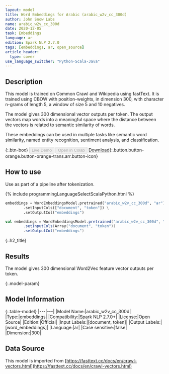 ```yaml
---
layout: model
title: Word Embeddings for Arabic (arabic_w2v_cc_300d)
author: John Snow Labs
name: arabic_w2v_cc_300d
date: 2020-12-05
task: Embeddings
language: ar
edition: Spark NLP 2.7.0
tags: [embeddings, ar, open_source]
article_header:
  type: cover
use_language_switcher: "Python-Scala-Java"
---
```


## Description

This model is trained on Common Crawl and Wikipedia using fastText. It is trained using CBOW with position-weights, in dimension 300, with character n-grams of length 5, a window of size 5 and 10 negatives.

The model gives 300 dimensional vector outputs per token. The output vectors map words into a meaningful space where the distance between the vectors is related to semantic similarity of words.

These embeddings can be used in multiple tasks like semantic word similarity, named entity recognition, sentiment analysis, and classification.

{:.btn-box}
<button class="button button-orange" disabled>Live Demo</button>
<button class="button button-orange" disabled>Open in Colab</button>
[Download](https://s3.amazonaws.com/auxdata.johnsnowlabs.com/public/models/arabic_w2v_cc_300d_ar_2.7.0_2.4_1607168354606.zip){:.button.button-orange.button-orange-trans.arr.button-icon}

## How to use

Use as part of a pipeline after tokenization.

<div class="tabs-box" markdown="1">
{% include programmingLanguageSelectScalaPython.html %}

```python
embeddings = WordEmbeddingsModel.pretrained("arabic_w2v_cc_300d", "ar") \
        .setInputCols(["document", "token"]) \
        .setOutputCol("embeddings")
```
```scala
val embeddings = WordEmbeddingsModel.pretrained("arabic_w2v_cc_300d", "ar") 
        .setInputCols(Array("document", "token"))
        .setOutputCol("embeddings")
```
</div>

{:.h2_title}
## Results
The model gives 300 dimensional Word2Vec feature vector outputs per token.

{:.model-param}
## Model Information

{:.table-model}
|---|---|
|Model Name:|arabic_w2v_cc_300d|
|Type:|embeddings|
|Compatibility:|Spark NLP 2.7.0+|
|License:|Open Source|
|Edition:|Official|
|Input Labels:|[document, token]|
|Output Labels:|[word_embeddings]|
|Language:|ar|
|Case sensitive:|false|
|Dimension:|300|

## Data Source

This model is imported from [https://fasttext.cc/docs/en/crawl-vectors.html](https://fasttext.cc/docs/en/crawl-vectors.html)